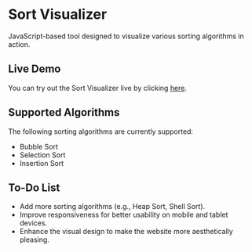 # Sort Visualizer

JavaScript-based tool designed to visualize various sorting algorithms in action.

## Live Demo

You can try out the Sort Visualizer live by clicking [here](https://manugcr.github.io/sort-visualizer/).

## Supported Algorithms

The following sorting algorithms are currently supported:

- Bubble Sort
- Selection Sort
- Insertion Sort

## To-Do List

- Add more sorting algorithms (e.g., Heap Sort, Shell Sort).
- Improve responsiveness for better usability on mobile and tablet devices.
- Enhance the visual design to make the website more aesthetically pleasing.
